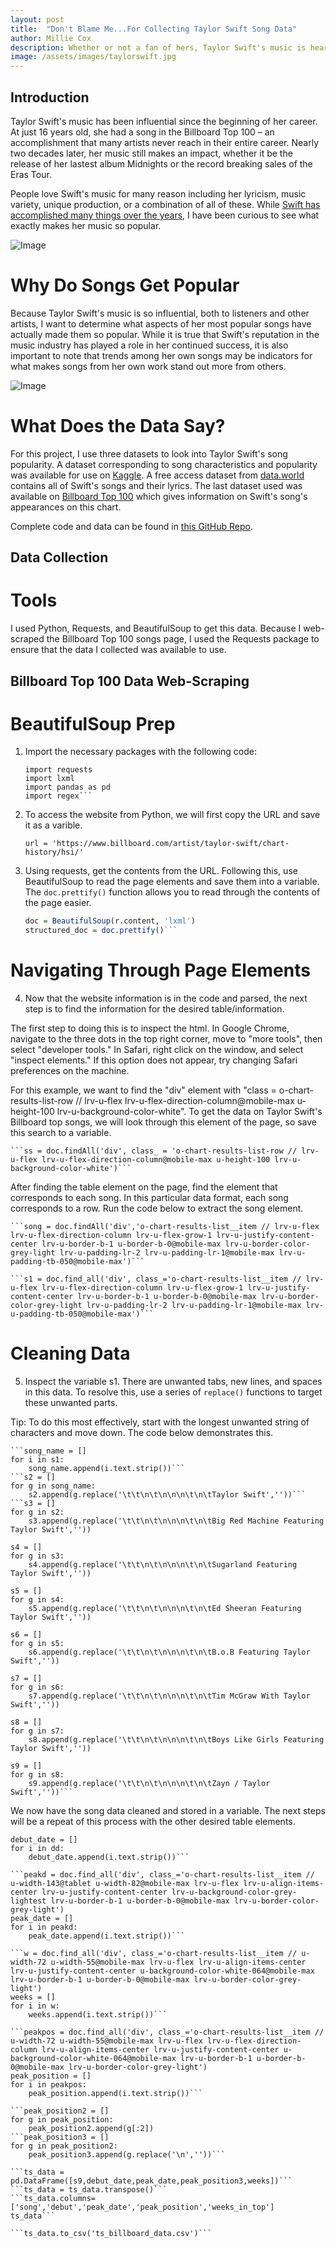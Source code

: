 ```yaml
---
layout: post
title:  "Don't Blame Me...For Collecting Taylor Swift Song Data"
author: Millie Cox
description: Whether or not a fan of hers, Taylor Swift's music is heard and loved everywhere. This post shows how to collect data about Taylor Swift songs from different sources.
image: /assets/images/taylorswift.jpg
---
```


## Introduction

Taylor Swift's music has been influential since the beginning of her career. At just 16 years old, she had a song in the Billboard Top 100 – an accomplishment that many artists never reach in their entire career. Nearly two decades later, her music still makes an impact, whether it be the release of her lastest album Midnights or the record breaking sales of the Eras Tour.

People love Swift's music for many reason including her lyricism, music variety, unique production, or a combination of all of these. While [Swift has accomplished many things over the years](https://en.wikipedia.org/wiki/Taylor_Swift), I have been curious to see what exactly makes her music so popular.

![Image](/assets/images/reputation.jpg)

# Why Do Songs Get Popular

Because Taylor Swift's music is so influential, both to listeners and other artists, I want to determine what aspects of her most popular songs have actually made them so popular. While it is true that Swift's reputation in the music industry has played a role in her continued success, it is also important to note that trends among her own songs may be indicators for what makes songs from her own work stand out more from others.

![Image](/assets/images/topten.jpg)

# What Does the Data Say?

For this project, I use three datasets to look into Taylor Swift's song popularity. A dataset corresponding to song characteristics and popularity was available for use on [Kaggle](https://www.kaggle.com/datasets/thespacefreak/taylor-swift-spotify-data). A free access dataset from [data.world](https://data.world/promptcloud/taylor-swift-song-data-from-all-the-albums) contains all of Swift's songs and their lyrics. The last dataset used was available on [Billboard Top 100](https://www.billboard.com/artist/taylor-swift/chart-history/hsi/) which gives information on Swift's song's appearances on this chart.

Complete code and data can be found in [this GitHub Repo](https://github.com/millizoid/taylor_swift_song_project).

## Data Collection

# Tools

I used Python, Requests, and BeautifulSoup to get this data. Because I web-scraped the Billboard Top 100 songs page, I used the Requests package to ensure that the data I collected was available to use.

## Billboard Top 100 Data Web-Scraping

# BeautifulSoup Prep

1. Import the necessary packages with the following code: 

    ```from bs4 import BeautifulSoup
    import requests
    import lxml
    import pandas as pd
    import regex```

2. To access the website from Python, we will first copy the URL and save it as a varible.

    ```url = 'https://www.billboard.com/artist/taylor-swift/chart-history/hsi/'```

3. Using requests, get the contents from the URL. Following this, use BeautifulSoup to read the page elements and save them into a variable. The ```doc.prettify()``` function allows you to read through the contents of the page easier.

    ```r = requests.get(url)
    doc = BeautifulSoup(r.content, 'lxml')
    structured_doc = doc.prettify()```

# Navigating Through Page Elements

4. Now that the website information is in the code and parsed, the next step is to find the information for the desired table/information. 

The first step to doing this is to inspect the html. In Google Chrome, navigate to the three dots in the top right corner, move to "more tools", then select "developer tools." In Safari, right click on the window, and select "inspect elements." If this option does not appear, try changing Safari preferences on the machine.

For this example, we want to find the "div" element with "class = o-chart-results-list-row // lrv-u-flex lrv-u-flex-direction-column@mobile-max u-height-100 lrv-u-background-color-white". To get the data on Taylor Swift's Billboard top songs, we will look through this element of the page, so save this search to a variable.

    ```ss = doc.findAll('div', class_ = 'o-chart-results-list-row // lrv-u-flex lrv-u-flex-direction-column@mobile-max u-height-100 lrv-u-background-color-white')```

After finding the table element on the page, find the element that corresponds to each song. In this particular data format, each song corresponds to a row. Run the code below to extract the song element.

    ```song = doc.findAll('div','o-chart-results-list__item // lrv-u-flex lrv-u-flex-direction-column lrv-u-flex-grow-1 lrv-u-justify-content-center lrv-u-border-b-1 u-border-b-0@mobile-max lrv-u-border-color-grey-light lrv-u-padding-lr-2 lrv-u-padding-lr-1@mobile-max lrv-u-padding-tb-050@mobile-max')```

    ```s1 = doc.find_all('div', class_='o-chart-results-list__item // lrv-u-flex lrv-u-flex-direction-column lrv-u-flex-grow-1 lrv-u-justify-content-center lrv-u-border-b-1 u-border-b-0@mobile-max lrv-u-border-color-grey-light lrv-u-padding-lr-2 lrv-u-padding-lr-1@mobile-max lrv-u-padding-tb-050@mobile-max')```

# Cleaning Data

5. Inspect the variable s1. There are unwanted tabs, new lines, and spaces in this data. To resolve this, use a series of ```replace()``` functions to target these unwanted parts.

Tip: To do this most effectively, start with the longest unwanted string of characters and move down. The code below demonstrates this.

    ```song_name = []
    for i in s1:
        song_name.append(i.text.strip())```
    ```s2 = []
    for g in song_name:
        s2.append(g.replace('\t\t\n\t\n\n\n\t\n\tTaylor Swift',''))```
    ```s3 = []
    for g in s2:
        s3.append(g.replace('\t\t\n\t\n\n\n\t\n\tBig Red Machine Featuring Taylor Swift',''))

    s4 = []
    for g in s3:
        s4.append(g.replace('\t\t\n\t\n\n\n\t\n\tSugarland Featuring Taylor Swift',''))

    s5 = []
    for g in s4:
        s5.append(g.replace('\t\t\n\t\n\n\n\t\n\tEd Sheeran Featuring Taylor Swift',''))

    s6 = []
    for g in s5:
        s6.append(g.replace('\t\t\n\t\n\n\n\t\n\tB.o.B Featuring Taylor Swift',''))

    s7 = []
    for g in s6:
        s7.append(g.replace('\t\t\n\t\n\n\n\t\n\tTim McGraw With Taylor Swift',''))

    s8 = []
    for g in s7:
        s8.append(g.replace('\t\t\n\t\n\n\n\t\n\tBoys Like Girls Featuring Taylor Swift',''))

    s9 = []
    for g in s8:
        s9.append(g.replace('\t\t\n\t\n\n\n\t\n\tZayn / Taylor Swift',''))```

We now have the song data cleaned and stored in a variable. The next steps will be a repeat of this process with the other desired table elements.



```dd = doc.find_all('div', class_='o-chart-results-list__item // u-width-143@tablet u-width-67@mobile-max lrv-u-flex lrv-u-align-items-center lrv-u-justify-content-center u-justify-content-flex-end@mobile-max u-flex-grow-1@mobile-max lrv-u-background-color-grey-lightest lrv-u-border-b-1 u-border-b-0@mobile-max lrv-u-border-color-grey-light lrv-u-padding-r-075@mobile-max')
debut_date = []
for i in dd:
    debut_date.append(i.text.strip())```

```peakd = doc.find_all('div', class_='o-chart-results-list__item // u-width-143@tablet u-width-82@mobile-max lrv-u-flex lrv-u-align-items-center lrv-u-justify-content-center lrv-u-background-color-grey-lightest lrv-u-border-b-1 u-border-b-0@mobile-max lrv-u-border-color-grey-light')
peak_date = []
for i in peakd:
    peak_date.append(i.text.strip())```

```w = doc.find_all('div', class_='o-chart-results-list__item // u-width-72 u-width-55@mobile-max lrv-u-flex lrv-u-align-items-center lrv-u-justify-content-center u-background-color-white-064@mobile-max lrv-u-border-b-1 u-border-b-0@mobile-max lrv-u-border-color-grey-light')
weeks = []
for i in w:
    weeks.append(i.text.strip())```

```peakpos = doc.find_all('div', class_='o-chart-results-list__item // u-width-72 u-width-55@mobile-max lrv-u-flex lrv-u-flex-direction-column lrv-u-align-items-center lrv-u-justify-content-center u-background-color-white-064@mobile-max lrv-u-border-b-1 u-border-b-0@mobile-max lrv-u-border-color-grey-light')
peak_position = []
for i in peakpos:
    peak_position.append(i.text.strip())```

```peak_position2 = []
for g in peak_position:
    peak_position2.append(g[:2])
```peak_position3 = []
for g in peak_position2:
    peak_position3.append(g.replace('\n',''))```

```ts_data = pd.DataFrame([s9,debut_date,peak_date,peak_position3,weeks])```
```ts_data = ts_data.transpose()```
```ts_data.columns=['song','debut','peak_date','peak_position','weeks_in_top']
ts_data```

```ts_data.to_csv('ts_billboard_data.csv')```